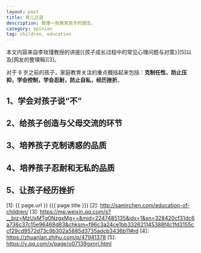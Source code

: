 ```yaml
---
layout: post
title: 育儿之道
description: 整理一些教育孩子的理念。
category: opinion
tag: children, education
---
```



本文内容来自李玫瑾教授的讲座[《孩子成长过程中的常见心理问题与对策》][5]以及[网友的整理稿][3]。

对于 6 岁之前的孩子，家庭教育关注的重点概括起来包括：**克制任性、防止压抑，学会控制，学会忍耐，防止自私，经历挫折**。




## 1、学会对孩子说“不”



## 2、给孩子创造与父母交流的环节



## 3、培养孩子克制诱惑的品质




## 4、培养孩子忍耐和无私的品质




## 5、让孩子经历挫折





<!-- 

1、培养男孩子的责任感。

美国总统里根，小时候把学校的玻璃打碎了，学校要赔偿，小里根回去找爸爸。爸爸说玻璃是你打碎的，你得自己赔。小里根说我没钱，爸爸说我可以借给你，但是你得在短时间内还给我。小里根没办法，只能去领居家打短工，给别人割草，最后终于把钱攒够了还给了爸爸。里根后来回忆这些事，说到最感谢父亲给自己这份责任。


2、注重生存教育，而不是选拔教育。

我们教育体制是选拔教育，所有的小孩把各种学科都得来一遍。生存教育注重小孩擅长什么，喜欢什么，适合什么，因材施教。


3、帮小孩摆脱网瘾的案例：有个网瘾小孩的父亲帮小孩暑假报了一个乒乓球班，不光报班，每周末还说要看他进步到什么程度了，要跟他打比赛。后来为了跟父亲打比赛，自然而然就摆脱网瘾了，乒乓球也打的很棒。


4、亲情抚养的孩子，大量的事情有亲人在旁边，这种孩子通常更开朗。


5、小学生被欺负了会告老师，初中生后被欺负了他不会告老师，因为同学会笑话他，有时候他也不会告诉家长。这时候他们通常依赖同伴。如果这时候他结交的坏孩子，很可能他遇到过安全问题，因为只有结交了坏孩子，别人才不会欺负他。


6、要让孩子参与家中的大事。不管孩子处于什么样的学习状态，家里的大事要告诉他，就算父母能解决，也要听听他的意见。比如说奶奶病了，现在住院了，需要陪床照顾，家里就这几口人，怎么办？孩子说我也要帮你们。好，但你学习那么紧张，那周末你来陪半天吧。


7、一个孩子从小生长在「你不行」的环境里，慢慢的把「你不行」变成「我不行」，他就真的不行了。一个孩子从小生长在「你能行」的环境里，慢慢的把「你能行」变成「我能行」，他就真的能行。千万不要跟孩子说「你不行，你就是不行」。


8、孩子懂不懂事，会不会替人考虑完全取决于父母的教育。穷人的孩子早当家，因为家里穷，他得为家里分忧，分忧的孩子一定成熟的早。相反，家里什么事都不让他管，这种孩子一定容易自私。管了自己还不够，还得管家里的孩子，他一定懂事早。


9、孩子要立规矩。

小孩从四到五岁时会开始上桌跟大人一起吃饭，这时候你要跟他立一规矩，大人不动筷子，小孩不能动筷子。这个事情，很简单，但是很有效。

-->






[SamirChen]: http://www.samirchen.com "SamirChen"
[1]: {{ page.url }} ({{ page.title }})
[2]: http://samirchen.com/education-of-children/
[3]: https://mp.weixin.qq.com/s?__biz=MzUxMTg0NzgxMg==&mid=2247485135&idx=1&sn=328420cf31dc6a736c37c15e96468d83&chksm=f96c3a24ce1bb332621145388f4c1fd3155ccf29cd9572d73c9b302a5885d3735adcb3436b11#rd
[4]: https://zhuanlan.zhihu.com/p/47941378
[5]: https://v.qq.com/x/page/o07139gxnrl.html


